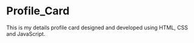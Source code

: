 # Profile_Card
This is my details profile card designed and developed using HTML, CSS and JavaScript.
